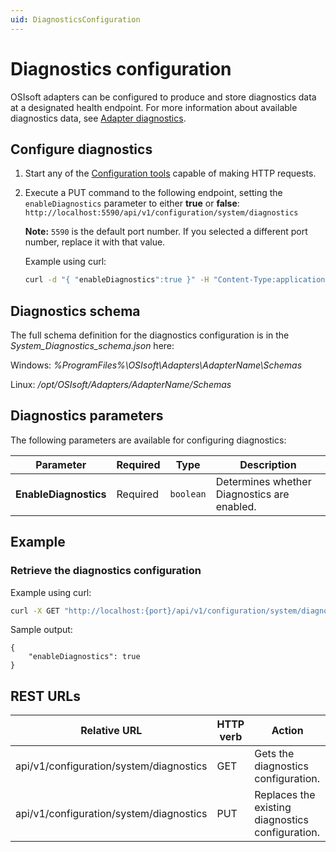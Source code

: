 ```yaml
---
uid: DiagnosticsConfiguration
---
```


# Diagnostics configuration

OSIsoft adapters can be configured to produce and store diagnostics data at a designated health endpoint.
For more information about available diagnostics data, see [Adapter diagnostics](xref:AdapterDiagnostics).

## Configure diagnostics

1. Start any of the [Configuration tools](xref:ConfigurationTools) capable of making HTTP requests.
2. Execute a PUT command to the following endpoint, setting the `enableDiagnostics` parameter to either **true** or **false**: `http://localhost:5590/api/v1/configuration/system/diagnostics`

   **Note:** `5590` is the default port number. If you selected a different port number, replace it with that value.

   Example using curl:

   ```bash
   curl -d "{ "enableDiagnostics":true }" -H "Content-Type:application/json" -X PUT "http://localhost:5590/api/v1/configuration/system/diagnostics"
   ```

## Diagnostics schema

The full schema definition for the diagnostics configuration is in the *System_Diagnostics_schema.json* here:

Windows: *%ProgramFiles%\OSIsoft\Adapters\AdapterName\Schemas*

Linux: */opt/OSIsoft/Adapters/AdapterName/Schemas*

## Diagnostics parameters

The following parameters are available for configuring diagnostics:

| Parameter             | Required | Type    | Description |
| ---------             | -------- | ------- | ----------- |
| **EnableDiagnostics** | Required | `boolean` | Determines whether Diagnostics are enabled. |

## Example

### Retrieve the diagnostics configuration

Example using curl:

```bash
curl -X GET "http://localhost:{port}/api/v1/configuration/system/diagnostics"
```

Sample output:

```code
{
    "enableDiagnostics": true
}
```

## REST URLs

| Relative URL                            | HTTP verb | Action                                          |
| --------------------------------------- | --------- | ----------------------------------------------- |
| api/v1/configuration/system/diagnostics | GET       | Gets the diagnostics configuration.              |
| api/v1/configuration/system/diagnostics | PUT       | Replaces the existing diagnostics configuration. |
